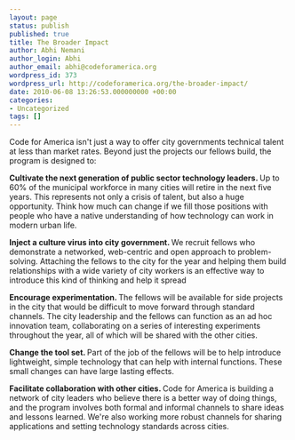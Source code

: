 ```yaml
---
layout: page
status: publish
published: true
title: The Broader Impact
author: Abhi Nemani
author_login: Abhi
author_email: abhi@codeforamerica.org
wordpress_id: 373
wordpress_url: http://codeforamerica.org/the-broader-impact/
date: 2010-06-08 13:26:53.000000000 +00:00
categories:
- Uncategorized
tags: []
---
```

Code for America isn't just a way to offer city governments technical talent at less than market rates. Beyond just the projects our fellows build, the program is designed to:

<strong>Cultivate the next generation of public sector technology leaders.
</strong>Up to 60% of the municipal workforce in many cities will retire in the next five years. This represents not only a crisis of talent, but also a huge opportunity. Think how much can change if we fill those positions with people who have a native understanding of how technology can work in modern urban life.

<strong>Inject a culture virus into city government. 
</strong>We recruit fellows who demonstrate a networked, web-centric and open approach to problem-solving. Attaching the fellows to the city for the year and helping them build relationships with a wide variety of city workers is an effective way to introduce this kind of thinking and help it spread

<strong>Encourage experimentation. 
</strong>The fellows will be available for side projects in the city that would be difficult to move forward through standard channels. The city leadership and the fellows can function as an ad hoc innovation team, collaborating on a series of interesting experiments throughout the year, all of which will be shared with the other cities.

<strong>Change the tool set. 
</strong>Part of the job of the fellows will be to help introduce lightweight, simple technology that can help with internal functions. These small changes can have large lasting effects. 

<strong>Facilitate collaboration with other cities. 
</strong>Code for America is building a network of city leaders who believe there is a better way of doing things, and the program involves both formal and informal channels to share ideas and lessons learned. We're also working more robust channels for sharing applications and setting technology standards across cities.
